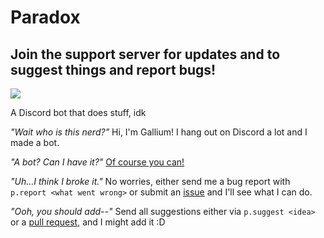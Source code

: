 # Paradox

## Join the support server for updates and to suggest things and report bugs!
[<img src="https://canary.discordapp.com/api/guilds/385283622053085185/widget.png?style=banner2">](https://discord.gg/w93HCVe)


A Discord bot that does stuff, idk

*"Wait who is this nerd?"*
Hi, I'm Gallium! I hang out on Discord a lot and I made a bot.

*"A bot? Can I have it?"* [Of course you can!](https://discordapp.com/oauth2/authorize?client_id=315834856095481856&scope=bot&permissions=268747841)

*"Uh...I think I broke it."* No worries, either send me a bug report with `p.report <what went wrong>` or submit an [issue](http://github.com/benzarr410/Paradox/issues/) and I'll see what I can do.

*"Ooh, you should add--"* Send all suggestions either via `p.suggest <idea>` or a [pull request](https://github.com/benzarr410/Paradox/compare), and I might add it :D
